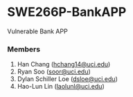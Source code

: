 # SWE266P-BankAPP
Vulnerable Bank APP

### Members
1. Han Chang (hchang14@uci.edu)
2. Ryan Soo (soor@uci.edu)
3. Dylan Schiller Loe (dsloe@uci.edu)
4. Hao-Lun Lin (laolunl@uci.edu)
